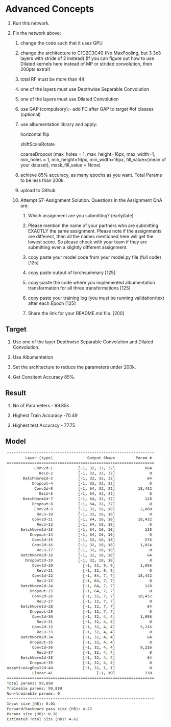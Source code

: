 # Advanced Concepts

1. Run this network.  

2. Fix the network above:
    
    1. change the code such that it uses GPU
    
    2. change the architecture to C1C2C3C40  (No MaxPooling, but 3 3x3 layers with stride of 2 instead) (If you can figure out how to use Dilated kernels here instead of MP or strided convolution, then 200pts extra!)
    
    3. total RF must be more than 44
    
    4. one of the layers must use Depthwise Separable Convolution
    
    5. one of the layers must use Dilated Convolution
    
    6. use GAP (compulsory):- add FC after GAP to target #of classes (optional)
    
    7. use albumentation library and apply:
        
        horizontal flip
        
        shiftScaleRotate
        
        coarseDropout (max_holes = 1, max_height=16px, max_width=1, min_holes = 1, min_height=16px, min_width=16px, fill_value=(mean of your dataset), mask_fill_value = None)
    
    8. achieve 85% accuracy, as many epochs as you want. Total Params to be less than 200k. 
    
    9. upload to Github
    
    10. Attempt S7-Assignment Solution. Questions in the Assignment QnA are:
        
        1. Which assignment are you submitting? (early/late)
        
        2. Please mention the name of your partners who are submitting EXACTLY the same assignment. Please note if the assignments are different, then all the names mentioned here will get the lowest score. So please check with your team if they are submitting even a slightly different assignment. 
        
        3. copy paste your model code from your model.py file (full code) [125]
        
        4. copy paste output of torchsummary [125]

        5. copy-paste the code where you implemented albumentation transformation for all three transformations [125]

        6. copy paste your training log (you must be running validation/text after each Epoch [125]

        7. Share the link for your README.md file. [200]

## Target

1. Use one of the layer Depthwise Separable Convolution and Dilated Convolution.

2. Use Albumentation

3. Set the architecture to reduce the parameters under 200k.

4. Get Consitent Accuracy 85%.



## Result

1. No of Parameters - 99.85k

2. Highest Train Accuracy -70.49

3. Highest test Accuracy - 77.75

## Model

![alt text](https://github.com/Yuvaraj0001/EVA7_Assignments/blob/main/Session%207/Images/model.JPG)
